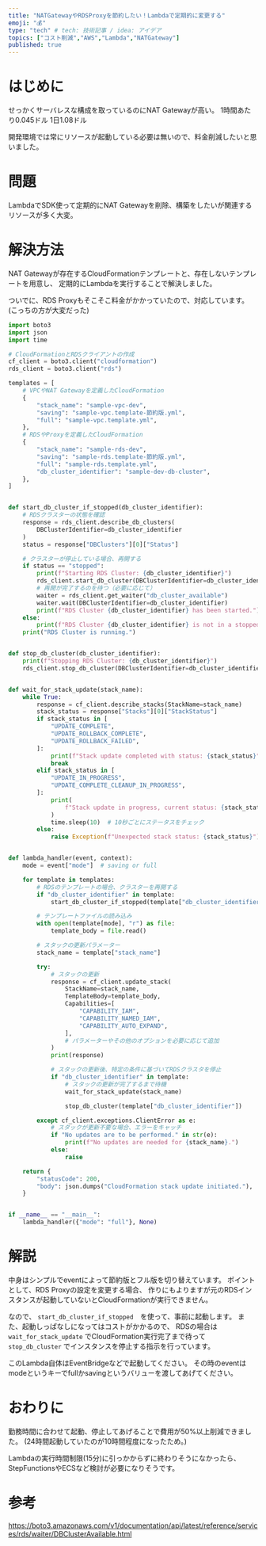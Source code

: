 ```yaml
---
title: "NATGatewayやRDSProxyを節約したい！Lambdaで定期的に変更する"
emoji: "💰"
type: "tech" # tech: 技術記事 / idea: アイデア
topics: ["コスト削減","AWS","Lambda","NATGateway"]
published: true
---
```


# はじめに

せっかくサーバレスな構成を取っているのにNAT Gatewayが高い。
1時間あたり0.045ドル
1日1.08ドル

開発環境では常にリソースが起動している必要は無いので、料金削減したいと思いました。

# 問題

LambdaでSDK使って定期的にNAT Gatewayを削除、構築をしたいが関連するリソースが多く大変。

# 解決方法

NAT Gatewayが存在するCloudFormationテンプレートと、存在しないテンプレートを用意し、
定期的にLambdaを実行することで解決しました。

ついでに、RDS Proxyもそこそこ料金がかかっていたので、対応しています。
(こっちの方が大変だった)

```python
import boto3
import json
import time

# CloudFormationとRDSクライアントの作成
cf_client = boto3.client("cloudformation")
rds_client = boto3.client("rds")

templates = [
    # VPCやNAT Gatewayを定義したCloudFormation
    {
        "stack_name": "sample-vpc-dev",
        "saving": "sample-vpc.template-節約版.yml",
        "full": "sample-vpc.template.yml",
    },
    # RDSやProxyを定義したCloudFormation
    {
        "stack_name": "sample-rds-dev",
        "saving": "sample-rds.template-節約版.yml",
        "full": "sample-rds.template.yml",
        "db_cluster_identifier": "sample-dev-db-cluster",
    },
]


def start_db_cluster_if_stopped(db_cluster_identifier):
    # RDSクラスターの状態を確認
    response = rds_client.describe_db_clusters(
        DBClusterIdentifier=db_cluster_identifier
    )
    status = response["DBClusters"][0]["Status"]

    # クラスターが停止している場合、再開する
    if status == "stopped":
        print(f"Starting RDS Cluster: {db_cluster_identifier}")
        rds_client.start_db_cluster(DBClusterIdentifier=db_cluster_identifier)
        # 再開が完了するのを待つ（必要に応じて）
        waiter = rds_client.get_waiter("db_cluster_available")
        waiter.wait(DBClusterIdentifier=db_cluster_identifier)
        print(f"RDS Cluster {db_cluster_identifier} has been started.")
    else:
        print(f"RDS Cluster {db_cluster_identifier} is not in a stopped state.")
    print("RDS Cluster is running.")


def stop_db_cluster(db_cluster_identifier):
    print(f"Stopping RDS Cluster: {db_cluster_identifier}")
    rds_client.stop_db_cluster(DBClusterIdentifier=db_cluster_identifier)


def wait_for_stack_update(stack_name):
    while True:
        response = cf_client.describe_stacks(StackName=stack_name)
        stack_status = response["Stacks"][0]["StackStatus"]
        if stack_status in [
            "UPDATE_COMPLETE",
            "UPDATE_ROLLBACK_COMPLETE",
            "UPDATE_ROLLBACK_FAILED",
        ]:
            print(f"Stack update completed with status: {stack_status}")
            break
        elif stack_status in [
            "UPDATE_IN_PROGRESS",
            "UPDATE_COMPLETE_CLEANUP_IN_PROGRESS",
        ]:
            print(
                f"Stack update in progress, current status: {stack_status}. Waiting..."
            )
            time.sleep(10)  # 10秒ごとにステータスをチェック
        else:
            raise Exception(f"Unexpected stack status: {stack_status}")


def lambda_handler(event, context):
    mode = event["mode"]  # saving or full

    for template in templates:
        # RDSのテンプレートの場合、クラスターを再開する
        if "db_cluster_identifier" in template:
            start_db_cluster_if_stopped(template["db_cluster_identifier"])

        # テンプレートファイルの読み込み
        with open(template[mode], "r") as file:
            template_body = file.read()

        # スタックの更新パラメーター
        stack_name = template["stack_name"]

        try:
            # スタックの更新
            response = cf_client.update_stack(
                StackName=stack_name,
                TemplateBody=template_body,
                Capabilities=[
                    "CAPABILITY_IAM",
                    "CAPABILITY_NAMED_IAM",
                    "CAPABILITY_AUTO_EXPAND",
                ],
                # パラメーターやその他のオプションを必要に応じて追加
            )
            print(response)

            # スタックの更新後、特定の条件に基づいてRDSクラスタを停止
            if "db_cluster_identifier" in template:
                # スタックの更新が完了するまで待機
                wait_for_stack_update(stack_name)

                stop_db_cluster(template["db_cluster_identifier"])

        except cf_client.exceptions.ClientError as e:
            # スタックが更新不要な場合、エラーをキャッチ
            if "No updates are to be performed." in str(e):
                print(f"No updates are needed for {stack_name}.")
            else:
                raise

    return {
        "statusCode": 200,
        "body": json.dumps("CloudFormation stack update initiated."),
    }


if __name__ == "__main__":
    lambda_handler({"mode": "full"}, None)
```

# 解説

中身はシンプルでeventによって節約版とフル版を切り替えています。
ポイントとして、RDS Proxyの設定を変更する場合、
作りにもよりますが元のRDSインスタンスが起動していないとCloudFormationが実行できません。

なので、 `start_db_cluster_if_stopped`　を使って、事前に起動します。
また、起動しっぱなしになってはコストがかかるので、
RDSの場合は `wait_for_stack_update` でCloudFormation実行完了まで待って
`stop_db_cluster` でインスタンスを停止する指示を行っています。

このLambda自体はEventBridgeなどで起動してください。
その時のeventはmodeというキーでfullかsavingというバリューを渡してあげてください。

# おわりに

勤務時間に合わせて起動、停止してあげることで費用が50%以上削減できました。
(24時間起動していたのが10時間程度になったため。)

Lambdaの実行時間制限(15分)に引っかからずに終わりそうになかったら、
StepFunctionsやECSなど検討が必要になりそうです。

# 参考

<https://boto3.amazonaws.com/v1/documentation/api/latest/reference/services/rds/waiter/DBClusterAvailable.html>
